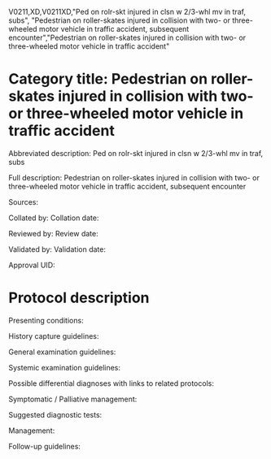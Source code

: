 V0211,XD,V0211XD,"Ped on rolr-skt injured in clsn w 2/3-whl mv in traf, subs", "Pedestrian on roller-skates injured in collision with two- or three-wheeled motor vehicle in traffic accident, subsequent encounter","Pedestrian on roller-skates injured in collision with two- or three-wheeled motor vehicle in traffic accident"
# Category title: Pedestrian on roller-skates injured in collision with two- or three-wheeled motor vehicle in traffic accident

Abbreviated description: Ped on rolr-skt injured in clsn w 2/3-whl mv in traf, subs

Full description: Pedestrian on roller-skates injured in collision with two- or three-wheeled motor vehicle in traffic accident, subsequent encounter

Sources:

Collated by:
Collation date:

Reviewed by:
Review date:

Validated by:
Validation date:

Approval UID:

# Protocol description

Presenting conditions:

History capture guidelines:

General examination guidelines:

Systemic examination guidelines:

Possible differential diagnoses with links to related protocols:

Symptomatic / Palliative management:

Suggested diagnostic tests:

Management:

Follow-up guidelines:

